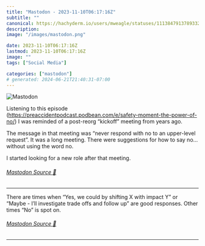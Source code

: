 ```yaml
---
title: "Mastodon - 2023-11-10T06:17:16Z"
subtitle: ""
canonical: https://hachyderm.io/users/mweagle/statuses/111384791378933252
description:
image: "/images/mastodon.png"

date: 2023-11-10T06:17:16Z
lastmod: 2023-11-10T06:17:16Z
image: ""
tags: ["Social Media"]

categories: ["mastodon"]
# generated: 2024-06-21T21:40:31-07:00
---
```

![Mastodon](/images/mastodon.png)

<p>Listening to this episode (<a href="https://preaccidentpodcast.podbean.com/e/safety-moment-the-power-of-no/" target="_blank" rel="nofollow noopener noreferrer" translate="no"><span class="invisible">https://</span><span class="ellipsis">preaccidentpodcast.podbean.com</span><span class="invisible">/e/safety-moment-the-power-of-no/</span></a>) I was reminded of a post-reorg “kickoff” meeting from years ago. </p><p>The message in that meeting was “never respond with no to an upper-level request”. It was a long meeting. There were suggestions for how to say no…without using the word no.</p><p>I started looking for a new role after that meeting.</p>


###### [Mastodon Source 🐘](https://hachyderm.io/@mweagle/111384791378933252)

___

<p>There are times when “Yes, we could by shifting X with impact Y” or “Maybe - I’ll investigate trade offs and follow up” are good responses. Other times “No” is spot on.</p>


###### [Mastodon Source 🐘](https://hachyderm.io/@mweagle/111384899470925219)

___
